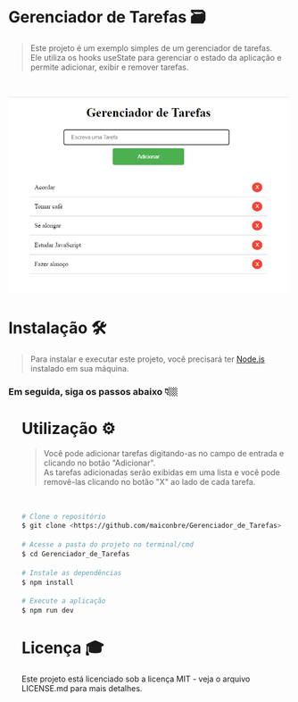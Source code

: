 # Gerenciador de Tarefas 🗃
> Este projeto é um exemplo simples de um gerenciador de tarefas.<br> 
Ele utiliza os hooks useState para gerenciar o estado da aplicação e permite adicionar, exibir e remover tarefas.

<br>
<div align="center">

![image](https://github.com/maiconbre/Gerenciador_de_Tarefas/blob/main/img/Gfoto.png?raw=true)</div>


# Instalação 🛠️
>Para instalar e executar este projeto, você precisará ter <a href="https://nodejs.org/">Node.js</a> instalado em sua máquina.
### Em seguida, siga os passos abaixo 👇🏼
<ul>

# Utilização ⚙️
> Você pode adicionar tarefas digitando-as no campo de entrada e clicando no botão "Adicionar".<br>
> As tarefas adicionadas serão exibidas em uma lista e você pode removê-las clicando no botão "X" ao lado de cada tarefa.
<br>

  ```bash
# Clone o repositório
$ git clone <https://github.com/maiconbre/Gerenciador_de_Tarefas>

# Acesse a pasta do projeto no terminal/cmd
$ cd Gerenciador_de_Tarefas

# Instale as dependências
$ npm install 

# Execute a aplicação 
$ npm run dev

```
# Licença 🎓
Este projeto está licenciado sob a licença MIT - veja o arquivo LICENSE.md para mais detalhes.
